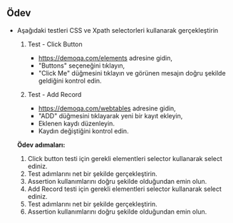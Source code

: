 ## Ödev

- Aşağıdaki testleri CSS ve Xpath selectorleri kullanarak gerçekleştirin
  1. Test - Click Button
     - https://demoqa.com/elements adresine gidin,
     - "Buttons" seçeneğini tıklayın,
     - "Click Me" düğmesini tıklayın ve görünen mesajın doğru şekilde geldiğini kontrol edin.

  2. Test - Add Record
     - https://demoqa.com/webtables adresine gidin,
     - "ADD" düğmesini tıklayarak yeni bir kayıt ekleyin,
     - Eklenen kaydı düzenleyin.
     - Kaydın değiştiğini kontrol edin.
    
  **Ödev adımaları:**
  1. Click button testi için gerekli elementleri selector kullanarak select ediniz.
  2. Test adımlarını net bir şekilde gerçekleştirin.
  3. Assertion kullanımlarını doğru şekilde olduğundan emin olun.
  4. Add Record testi için gerekli elementleri selector kullanarak select ediniz.
  5. Test adımlarını net bir şekilde gerçekleştirin.
  6. Assertion kullanımlarını doğru şekilde olduğundan emin olun.
   
